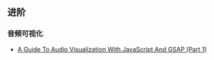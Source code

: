 ## 进阶

### 音频可视化

- [A Guide To Audio Visualization With JavaScript And GSAP (Part 1)](https://www.smashingmagazine.com/2022/03/audio-visualization-javascript-gsap-part1/)
